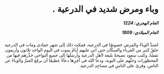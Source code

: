 <h1 dir="rtl">وباء ومرض شديد في الدرعية .</h1>

<h5 dir="rtl">العام الهجري:  1224

العام الميلادي: 1809

</h5>

<p dir="rtl">اشتدَّ الوباءُ والمرض خصوصًا في الدرعية، فمكث ذلك إلى شهر جمادى ومات في الدرعية خلقٌ كثير من الغرباء والسكَّان حتى أتي عليهم أيامٌ يموت في اليوم الواحد ثلاثون وأربعون نفسًا، وكتب سعود نصيحةً بليغة لأهلِ الدرعية وأرسَلَها إلى جميع النواحي حَذَّرهم فيها من المحظورات وحثَّهم على التوبة، ودعا الله في آخِرِها دعاءً عظيمًا أن يرفَعَ الضرَّ والوباءَ عن الناسِ، وقرئ على الناسِ في مساجِدِ الدرعيةِ.</p></br>
